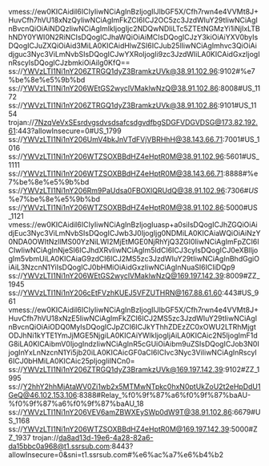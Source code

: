 vmess://ew0KICAidiI6ICIyIiwNCiAgInBzIjogIlJlbGF5X/Cfh7rwn4e4VVMt8J+HuvCfh7hVU18xNzQyIiwNCiAgImFkZCI6ICJ2OC5zc3JzdWIuY29tIiwNCiAgInBvcnQiOiAiNDQzIiwNCiAgImlkIjogIjc2NDQwNDliLTc5ZTEtNGMzYi1iNjIxLTBhNDY0YWI0N2RiNCIsDQogICJhaWQiOiAiMCIsDQogICJzY3kiOiAiYXV0byIsDQogICJuZXQiOiAid3MiLA0KICAidHlwZSI6ICJub25lIiwNCiAgImhvc3QiOiAidjguc3Nyc3ViLmNvbSIsDQogICJwYXRoIjogIi9zc3JzdWIiLA0KICAidGxzIjogInRscyIsDQogICJzbmkiOiAiIg0KfQ==
ss://YWVzLTI1Ni1nY206ZTRGQ1dyZ3BramkzUVk@38.91.102.96:9102#%e7%be%8e%e5%9b%bd
ss://YWVzLTI1Ni1nY206WEtGS2wyclVMaklwNzQ@38.91.102.86:8008#US_1172
ss://YWVzLTI1Ni1nY206ZTRGQ1dyZ3BramkzUVk@38.91.102.86:9101#US_1154
trojan://7NzqVeVxSEsrdvgsdvsdsafcsdgvdfbgSDGFVDGVDSG@173.82.192.61:443?allowInsecure=0#US_1799
ss://YWVzLTI1Ni1nY206UmV4bkJnVTdFVjVBRHhH@38.143.66.71:7001#US_1016
ss://YWVzLTI1Ni1nY206WTZSOXBBdHZ4eHptR0M@38.91.102.96:5601#US_1111
ss://YWVzLTI1Ni1nY206WTZSOXBBdHZ4eHptR0M@38.143.66.71:8888#%e7%be%8e%e5%9b%bd
ss://YWVzLTI1Ni1nY206Rm9PaUdsa0FBOXlQRUdQ@38.91.102.96:7306#_US_%e7%be%8e%e5%9b%bd
ss://YWVzLTI1Ni1nY206WTZSOXBBdHZ4eHptR0M@38.91.102.86:5000#US_1121
vmess://ew0KICAidiI6ICIyIiwNCiAgInBzIjogIuasp+a0siIsDQogICJhZGQiOiAidjEuc3Nyc3ViLmNvbSIsDQogICJwb3J0IjogIjg0NDMiLA0KICAiaWQiOiAiNzY0NDA0OWItNzllMS00YzNiLWI2MjEtMGE0NjRhYjQ3ZGI0IiwNCiAgImFpZCI6ICIwIiwNCiAgInNjeSI6ICJhdXRvIiwNCiAgIm5ldCI6ICJ3cyIsDQogICJ0eXBlIjogIm5vbmUiLA0KICAiaG9zdCI6ICJ2MS5zc3JzdWIuY29tIiwNCiAgInBhdGgiOiAiL3NzcnN1YiIsDQogICJ0bHMiOiAidGxzIiwNCiAgInNuaSI6ICIiDQp9
ss://YWVzLTI1Ni1nY206WEtGS2wyclVMaklwNzQ@169.197.142.39:8009#ZZ_1945
ss://YWVzLTI1Ni1nY206cEtFVzhKUEJ5VFZUTHRN@167.88.61.60:443#US_961
vmess://ew0KICAidiI6ICIyIiwNCiAgInBzIjogIlJlbGF5X/Cfh7rwn4e4VVMt8J+HuvCfh7hVU18xNzE5IiwNCiAgImFkZCI6ICJ2MS5zc3JzdWIuY29tIiwNCiAgInBvcnQiOiAiODQ0MyIsDQogICJpZCI6ICJkYThhZDEzZC0xOWU2LTRhMjgtODJhNi1kYTE1YmJjMGE5NjgiLA0KICAiYWlkIjogIjAiLA0KICAic2N5IjogImF1dG8iLA0KICAibmV0IjogIndzIiwNCiAgInR5cGUiOiAibm9uZSIsDQogICJob3N0IjogInYxLnNzcnN1Yi5jb20iLA0KICAicGF0aCI6ICIvc3Nyc3ViIiwNCiAgInRscyI6ICJ0bHMiLA0KICAic25pIjogIiINCn0=
ss://YWVzLTI1Ni1nY206ZTRGQ1dyZ3BramkzUVk@169.197.142.39:9102#ZZ_1995
ss://Y2hhY2hhMjAtaWV0Zi1wb2x5MTMwNTpkc0hxN0ptUkZoU2t2eHpDdU1GeQ@46.102.153.106:8388#Relay_%f0%9f%87%a6%f0%9f%87%baAU-%f0%9f%87%a6%f0%9f%87%baAU_18
ss://YWVzLTI1Ni1nY206VEV6amZBWXEySWp0dW9T@38.91.102.86:6679#US_1168
ss://YWVzLTI1Ni1nY206WTZSOXBBdHZ4eHptR0M@169.197.142.39:5000#ZZ_1937
trojan://da8ad13d-19e6-4a28-82a6-da15bbc0a968@t1.ssrsub.com:8443?allowInsecure=0&sni=t1.ssrsub.com#%e6%ac%a7%e6%b4%b2
